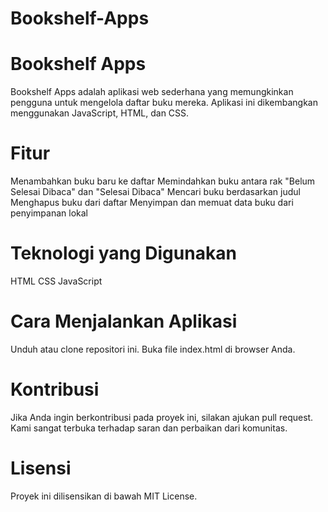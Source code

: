 ﻿# Bookshelf-Apps
# Bookshelf Apps
Bookshelf Apps adalah aplikasi web sederhana yang memungkinkan pengguna untuk mengelola daftar buku mereka. Aplikasi ini dikembangkan menggunakan JavaScript, HTML, dan CSS.

# Fitur
Menambahkan buku baru ke daftar
Memindahkan buku antara rak "Belum Selesai Dibaca" dan "Selesai Dibaca"
Mencari buku berdasarkan judul
Menghapus buku dari daftar
Menyimpan dan memuat data buku dari penyimpanan lokal

# Teknologi yang Digunakan
HTML
CSS
JavaScript

# Cara Menjalankan Aplikasi
Unduh atau clone repositori ini.
Buka file index.html di browser Anda.

# Kontribusi
Jika Anda ingin berkontribusi pada proyek ini, silakan ajukan pull request. Kami sangat terbuka terhadap saran dan perbaikan dari komunitas.

# Lisensi
Proyek ini dilisensikan di bawah MIT License.
